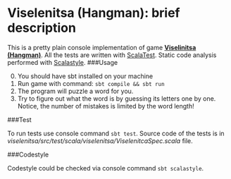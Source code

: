 Viselenitsa (Hangman): brief description
==============================

This is a pretty plain console implementation of game [**Viselinitsa (Hangman)**](https://en.wikipedia.org/wiki/Hangman_(game)).
All the tests are written with [ScalaTest](https://www.scalatest.org/). Static code analysis performed with [Scalastyle](http://www.scalastyle.org/). 
###Usage

0. You should have sbt installed on your machine
1. Run game with command:
`sbt compile && sbt run`
2. The program will puzzle a word for you. 
3. Try to figure out what the word is by guessing its letters one by one. Notice, the number of mistakes is limited by the word length!

###Test

To run tests use console command `sbt test`. Source code of the tests is in *viselenitsa/src/test/scala/viselenitsa/ViselenitcaSpec.scala* file.

###Codestyle

Codestyle could be checked via console command `sbt scalastyle`.

